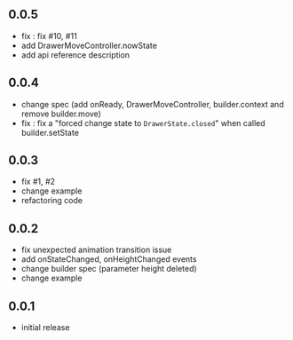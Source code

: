 ## 0.0.5
- fix : fix #10, #11
- add DrawerMoveController.nowState
- add api reference description

## 0.0.4
- change spec (add onReady, DrawerMoveController, builder.context and remove builder.move)
- fix : fix a "forced change state to `DrawerState.closed`" when called builder.setState

## 0.0.3
- fix #1, #2
- change example
- refactoring code

## 0.0.2
- fix unexpected animation transition issue
- add onStateChanged, onHeightChanged events
- change builder spec (parameter height deleted)
- change example

## 0.0.1
- initial release
